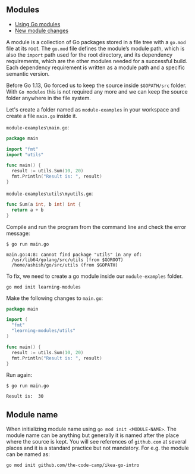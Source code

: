 ## Modules

- [Using Go modules](https://go.dev/blog/using-go-modules)
- [New module changes](https://go.dev/blog/go116-module-changes)

A module is a collection of Go packages stored in a file tree with a `go.mod` file at its root. The `go.mod` file defines the module’s module path, which is also the `import` path used for the root directory, and its dependency requirements, which are the other modules needed for a successful build. Each dependency requirement is written as a module path and a specific semantic version.

Before Go 1.13, Go forced us to keep the source inside `$GOPATH/src` folder. With `Go modules` this is not required any more and we can keep the source folder anywhere in the file system.

Let's create a folder named as `module-examples` in your workspace and create a file `main.go` inside it.

`module-examples\main.go`:

```go
package main

import "fmt"
import "utils"

func main() {
  result := utils.Sum(10, 20)
  fmt.Println("Result is: ", result)
}
```

`module-examples\utils\myutils.go`:

```go
func Sum(a int, b int) int {
  return a + b
}
```

Compile and run the program from the command line and check the error message:

```shell
$ go run main.go

main.go:4:8: cannot find package "utils" in any of:
  /usr/lib64/golang/src/utils (from $GOROOT)
  /home/ashish/go/src/utils (from $GOPATH)
```

To fix, we need to create a go module inside our `module-examples` folder. 

```shell
go mod init learning-modules
```

Make the following changes to `main.go`:

```go
package main

import (
  "fmt"
  "learning-modules/utils"
)

func main() {
  result := utils.Sum(10, 20)
  fmt.Println("Result is: ", result)
}
```

Run again:

```shell
$ go run main.go

Result is:  30
```

## Module name

When initializing module name using `go mod init <MODULE-NAME>`. The module name can be anything but generally it is named after the place where the source is kept. You will see references of `github.com` at several places and it is a standard practice but not mandatory.
For e.g. the module can be named as:

```shell
go mod init github.com/the-code-camp/ikea-go-intro
```